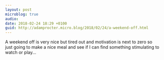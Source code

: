 ```yaml
---
layout: post
microblog: true
audio: 
date: 2018-02-24 18:29 +0100
guid: http://adamprocter.micro.blog/2018/02/24/a-weekend-off.html
---
```

A weekend off is very nice but tired out and motivation is next to zero so just going to make a nice meal and see if I can find something stimulating to watch or play...
